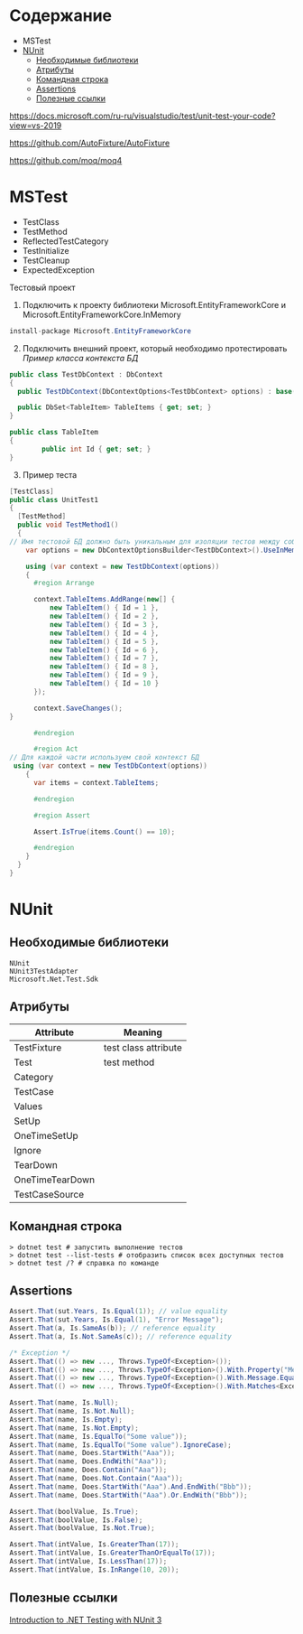 # Содержание
* MSTest
* [NUnit](#nunit)
  * [Необходимые библиотеки](#необходимые-библиотеки)
  * [Атрибуты](#атрибуты)
  * [Командная строка](#командная-строка)
  * [Assertions](#assertions)
  * [Полезные ссылки](#полезные-ссылки)

https://docs.microsoft.com/ru-ru/visualstudio/test/unit-test-your-code?view=vs-2019

https://github.com/AutoFixture/AutoFixture

https://github.com/moq/moq4

# MSTest
- TestClass
- TestMethod
- ReflectedTestCategory
- TestInitialize
- TestCleanup
- ExpectedException

Тестовый проект

1. Подключить к проекту библиотеки Microsoft.EntityFrameworkCore и Microsoft.EntityFrameworkCore.InMemory
```csharp
install-package Microsoft.EntityFrameworkCore
```

2. Подключить внешний проект, который необходимо протестировать
*Пример класса контекста БД*
```csharp
public class TestDbContext : DbContext
{
  public TestDbContext(DbContextOptions<TestDbContext> options) : base(options) { }        

  public DbSet<TableItem> TableItems { get; set; }
}

public class TableItem
{
        public int Id { get; set; }
}
```

3. Пример теста
```csharp
[TestClass]
public class UnitTest1
{
  [TestMethod]
  public void TestMethod1()
  {
// Имя тестовой БД должно быть уникальным для изоляции тестов между собой
    var options = new DbContextOptionsBuilder<TestDbContext>().UseInMemoryDatabase($"TestDbInMemory{Guid.NewGuid()}").Options;

    using (var context = new TestDbContext(options))
    {
      #region Arrange

      context.TableItems.AddRange(new[] { 
          new TableItem() { Id = 1 },
          new TableItem() { Id = 2 },
          new TableItem() { Id = 3 },
          new TableItem() { Id = 4 },
          new TableItem() { Id = 5 },
          new TableItem() { Id = 6 },
          new TableItem() { Id = 7 },
          new TableItem() { Id = 8 },
          new TableItem() { Id = 9 },
          new TableItem() { Id = 10 }
      });

      context.SaveChanges();
}

      #endregion

      #region Act
// Для каждой части используем свой контекст БД
 using (var context = new TestDbContext(options))
    {
      var items = context.TableItems;

      #endregion

      #region Assert

      Assert.IsTrue(items.Count() == 10);

      #endregion
    }
  }
}
```
# NUnit
## Необходимые библиотеки
```
NUnit
NUnit3TestAdapter
Microsoft.Net.Test.Sdk
```
## Атрибуты
| Attribute | Meaning |
|-|-|
|TestFixture | test class attribute |
|Test | test method |
|Category||
|TestCase||
|Values||
|SetUp||
|OneTimeSetUp||
|Ignore||
|TearDown||
|OneTimeTearDown||
|TestCaseSource||
## Командная строка
```
> dotnet test # запустить выполнение тестов
> dotnet test --list-tests # отобразить список всех доступных тестов
> dotnet test /? # справка по команде
```
## Assertions
```csharp
Assert.That(sut.Years, Is.Equal(1)); // value equality
Assert.That(sut.Years, Is.Equal(1), "Error Message");
Assert.That(a, Is.SameAs(b)); // reference equality
Assert.That(a, Is.Not.SameAs(c)); // reference equality

/* Exception */
Assert.That(() => new ..., Throws.TypeOf<Exception>());
Assert.That(() => new ..., Throws.TypeOf<Exception>().With.Property("Message").EqualTo("Expected Message"));
Assert.That(() => new ..., Throws.TypeOf<Exception>().With.Message.EqualTo("Expected Message"));
Assert.That(() => new ..., Throws.TypeOf<Exception>().With.Matches<Exception>(ex => ex.Message == "Expected Message"));

Assert.That(name, Is.Null);
Assert.That(name, Is.Not.Null);
Assert.That(name, Is.Empty);
Assert.That(name, Is.Not.Empty);
Assert.That(name, Is.EqualTo("Some value"));
Assert.That(name, Is.EqualTo("Some value").IgnoreCase);
Assert.That(name, Does.StartWith("Aaa"));
Assert.That(name, Does.EndWith("Aaa"));
Assert.That(name, Does.Contain("Aaa"));
Assert.That(name, Does.Not.Contain("Aaa"));
Assert.That(name, Does.StartWith("Aaa").And.EndWith("Bbb"));
Assert.That(name, Does.StartWith("Aaa").Or.EndWith("Bbb"));

Assert.That(boolValue, Is.True);
Assert.That(boolValue, Is.False);
Assert.That(boolValue, Is.Not.True);

Assert.That(intValue, Is.GreaterThan(17));
Assert.That(intValue, Is.GreaterThanOrEqualTo(17));
Assert.That(intValue, Is.LessThan(17));
Assert.That(intValue, Is.InRange(10, 20));
```
## Полезные ссылки
[Introduction to .NET Testing with NUnit 3](https://www.pluralsight.com/courses/nunit-3-dotnet-testing-introduction)
